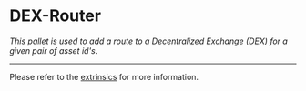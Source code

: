 # DEX-Router

*This pallet is used to add a route to a Decentralized Exchange (DEX) for a given pair of asset id's.*

---

Please refer to the [extrinsics](./dex-router/extrinsics.md) for more information.